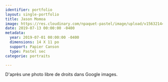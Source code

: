 ```yaml
---
identifier: portfolio
layout: single-portfolio
title: Jason Momoa
image: https://res.cloudinary.com/npaquet-pastel/image/upload/v1563214413/65786473_2346443682291532_4147612860769370112_n.jpg
date: 2019-07-13 00:00:00 -0400
metadata:
  year: 2019-07-01 00:00:00 -0400
  dimensions: 14 X 11 po
  support: Papier Canson
  type: Pastel sec
categorie: portraits

---
```

D'après une photo libre de droits dans Google images.